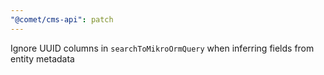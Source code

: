 ```yaml
---
"@comet/cms-api": patch
---
```


Ignore UUID columns in `searchToMikroOrmQuery` when inferring fields from entity metadata
